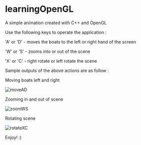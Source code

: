 # learningOpenGL
A simple animation created with C++ and OpenGL


Use the following keys to operate the application : 

'A' or 'D' - moves the boats to the left or right hand of the screen

'W' or 'S' - zooms into or out of the scene

'X' or 'C' - right rotate or left rotate the scene

Sample outputs of the above actions are as follow :

Moving boats left and right

![moveAD](https://user-images.githubusercontent.com/48925853/55032614-502c1380-5037-11e9-9e06-4b7a1ad2e83b.gif)

Zooming in and out of scene

![zoomWS](https://user-images.githubusercontent.com/48925853/55032653-64701080-5037-11e9-94d8-8beda6501938.gif)

Rotating scene

![rotateXC](https://user-images.githubusercontent.com/48925853/55032657-6639d400-5037-11e9-9318-5bc4898a03ec.gif)


Enjoy! :)
